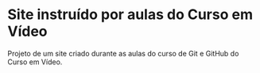 # Site instruído por aulas do Curso em Vídeo
 Projeto de um site criado durante as aulas do curso de Git e GitHub do Curso em Vídeo.
